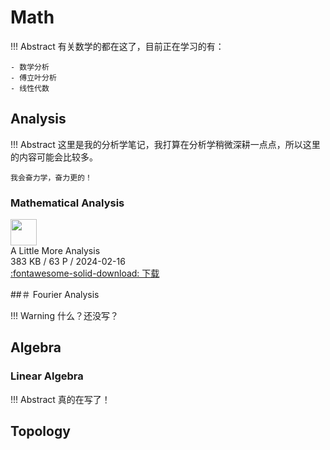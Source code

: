 # Math

!!! Abstract 
    有关数学的都在这了，目前正在学习的有：

    - 数学分析
    - 傅立叶分析
    - 线性代数 

## Analysis

!!! Abstract
    这里是我的分析学笔记，我打算在分析学稍微深耕一点点，所以这里的内容可能会比较多。

    我会奋力学，奋力更的！

### Mathematical Analysis

<div class="card file-block" markdown="1">
<div class="file-icon"><img src="/assets/images/pdf.svg" style="height: 3em;"></div>
<div class="file-body">
<div class="file-title">A Little More Analysis</div>
<div class="file-meta">383 KB / 63 P / 2024-02-16</div>
</div>
<a class="down-button" target="_blank" href="A Little More Analysis.pdf" markdown="1">:fontawesome-solid-download: 下载</a>
</div>

##＃ Fourier Analysis

!!! Warning
    什么？还没写？

## Algebra

### Linear Algebra

!!! Abstract
    真的在写了！

## Topology